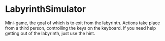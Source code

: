# LabyrinthSimulator
Mini-game, the goal of which is to exit from the labyrinth. Actions take place from a third person, controlling the keys on the keyboard. If you need help getting out of the labyrinth, just use the hint.
